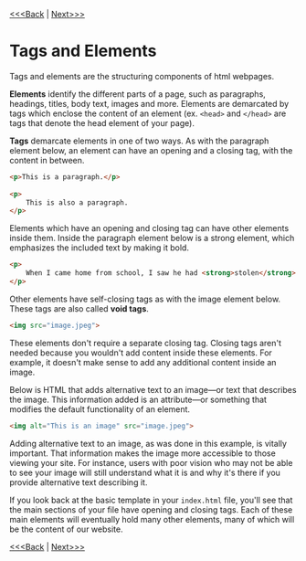 [<<<Back](basic.md) | [Next>>>](p_and_h.md)

# Tags and Elements

Tags and elements are the structuring components of html webpages.

**Elements** identify the different parts of a page, such as paragraphs, headings, titles, body text, images and more. Elements are demarcated by tags which enclose the content of an element (ex. `<head>` and `</head>` are tags that denote the head element of your page).

**Tags** demarcate elements in one of two ways. As with the paragraph element below, an element can have an opening and a closing tag, with the content in between. 

```html
<p>This is a paragraph.</p>
	
<p>
	This is also a paragraph.
</p>
```
	
Elements which have an opening and closing tag can have other elements inside them. Inside the paragraph element below is a strong element, which emphasizes the included text by making it bold.

```html
<p>
	When I came home from school, I saw he had <strong>stolen</strong> my chocolate pudding.
</p>
```

Other elements have self-closing tags as with the image element below. These tags are also called **void tags**. 

```html
<img src="image.jpeg">
```
These elements don't require a separate closing tag. Closing tags aren't needed because you wouldn't add content inside these elements. For example, it doesn't make sense to add any additional content inside an image. 

Below is HTML that adds alternative text to an image—or text that describes the image. This information added is an attribute—or something that modifies the default functionality of an element.

```html
<img alt="This is an image" src="image.jpeg">
```

Adding alternative text to an image, as was done in this example, is vitally important. That information makes the image more accessible to those viewing your site. For instance, users with poor vision who may not be able to see your image will still understand what it is and why it's there if you provide alternative text describing it.

If you look back at the basic template in your `index.html` file, you'll see that the main sections of your file have opening and closing tags. Each of these main elements will eventually hold many other elements, many of which will be the content of our website.

[<<<Back](basic.md) | [Next>>>](p_and_h.md)
	
	

	


